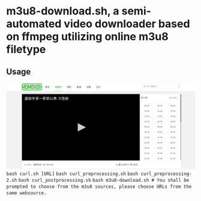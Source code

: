 # m3u8-download.sh, a semi-automated video downloader based on ffmpeg utilizing online m3u8 filetype
## Usage
<img src=./img/screenshot-1.png>
<code>bash curl.sh [URL]</code>
<code>bash curl_preprocessing.sh</code>
<code>bash curl_preprocessing-2.sh</code>
<code>bash curl_postprocessing.sh</code>
<code>bash m3u8-download.sh # You shall be prompted to choose from the m3u8 sources, please choose URLs from the same websource.</code>
